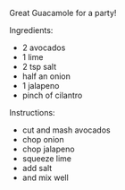 Great Guacamole for a party!

Ingredients:
- 2 avocados
- 1 lime
- 2 tsp salt
- half an onion
- 1 jalapeno
- pinch of cilantro

Instructions:
- cut and mash avocados
- chop onion
- chop jalapeno
- squeeze lime
- add salt
- and mix well
